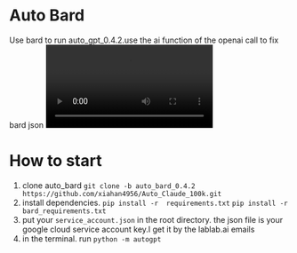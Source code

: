 # Auto Bard
Use bard to run auto_gpt_0.4.2.use the ai function of the openai call to fix bard json
<video src="bard.mp4" controls title="Title"></video>


# How to start
1. clone auto_bard `git clone -b auto_bard_0.4.2 https://github.com/xiahan4956/Auto_Claude_100k.git`  
2. install dependencies. `pip install -r  requirements.txt` `pip install -r  bard_requirements.txt`
3. put your `service_account.json` in the root directory. the json file is your google cloud service account key.I get it by the lablab.ai emails
4. in the terminal. run `python -m autogpt`